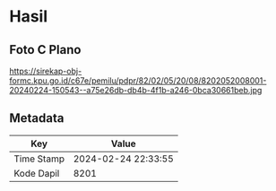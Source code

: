 # Hasil

## Foto C Plano

https://sirekap-obj-formc.kpu.go.id/c67e/pemilu/pdpr/82/02/05/20/08/8202052008001-20240224-150543--a75e26db-db4b-4f1b-a246-0bca30661beb.jpg


## Metadata

| Key        | Value               |
| ---------- | ------------------- |
| Time Stamp | 2024-02-24 22:33:55 |
| Kode Dapil | 8201                |



